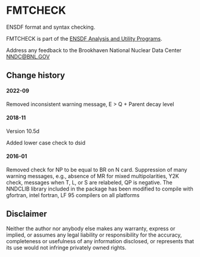 # FMTCHECK
ENSDF format and syntax checking. 

FMTCHECK is part of the [ENSDF Analysis and Utility Programs](https://nds.iaea.org/public/ensdf_pgm/).

Address any feedback to the Brookhaven National Nuclear Data Center  NNDC@BNL.GOV

## Change history

#### 2022-09
Removed inconsistent warning message, E > Q + Parent decay level

#### 2018-11
Version 10.5d

Added lower case check to dsid            

#### 2016-01
Removed check for NP to be equal to BR on N card.
Suppression of many warning messages, e.g., absence of MR for mixed multipolarities, Y2K check, messages when T, L, or S are relabeled, QP is negative.
The NNDCLIB library included in the package has been modified to compile with gfortran, intel fortran, LF 95 compilers on all platforms

## Disclaimer

Neither the author nor anybody else makes any warranty, express or implied, or assumes any legal liability or responsibility for the accuracy, completeness or usefulness of any information disclosed, or represents that its use would not infringe privately owned rights.
